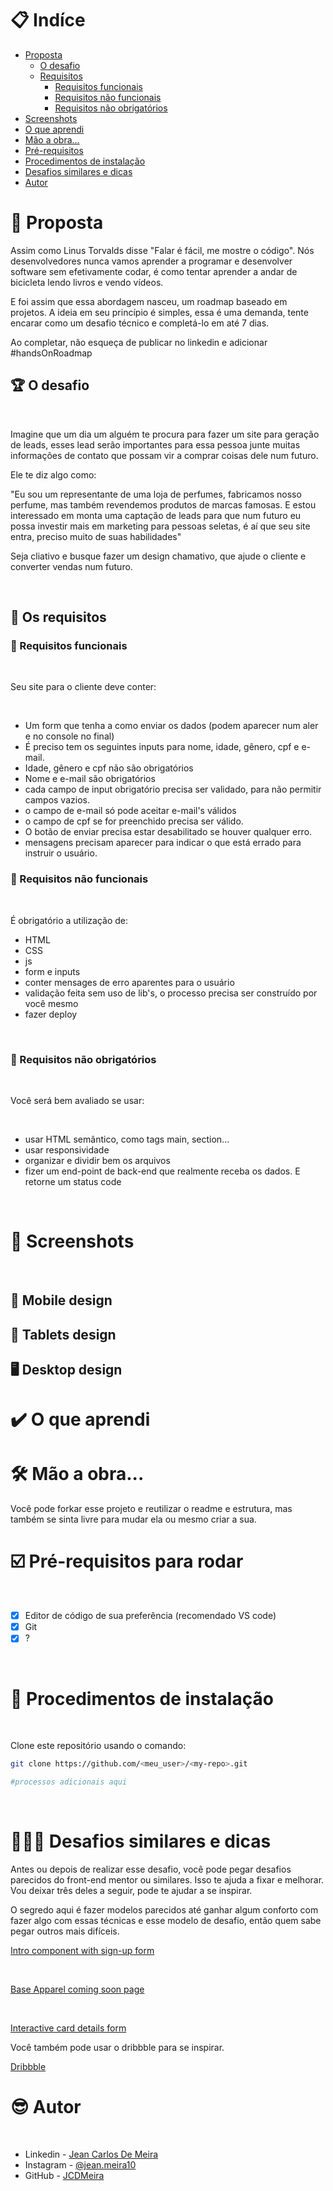 # 📋 Indíce

- [Proposta](#id01)
  - [O desafio](#id01.1)
  - [Requisitos](#id01.2)
    - [Requisitos funcionais ](#id01.2.1)
    - [Requisitos não funcionais ](#id01.2.2)
    - [Requisitos não obrigatórios](#id01.2.3)
- [Screenshots](#id02)
- [O que aprendi](#id03)
- [Mão a obra...](#id04)
- [Pré-requisitos](#id05)
- [Procedimentos de instalação](#id06)
- [Desafios similares e dicas ](#id07)
- [Autor](#id08)

# 🚀 Proposta <a name="id01"></a>

Assim como Linus Torvalds disse "Falar é fácil, me mostre o código". Nós desenvolvedores nunca vamos aprender a programar e desenvolver software sem efetivamente codar, é como tentar aprender a andar de bicicleta lendo livros e vendo vídeos.

E foi assim que essa abordagem nasceu, um roadmap baseado em projetos. A ideia em seu princípio é simples, essa é uma demanda, tente encarar como um desafio técnico e completá-lo em até 7 dias.

Ao completar, não esqueça de publicar no linkedin e adicionar #handsOnRoadmap

## :trophy: O desafio <a name="id01.1"></a>

<br />

Imagine que um dia um alguém te procura para fazer um site para geração de leads, esses lead serão importantes para essa pessoa junte muitas informações de contato que possam vir a comprar coisas dele num futuro.

Ele te diz algo como:

"Eu sou um representante de uma loja de perfumes, fabricamos nosso perfume, mas também revendemos produtos de marcas famosas. E estou interessado em monta uma captação de leads para que num futuro eu possa investir mais em marketing para pessoas seletas, é aí que seu site entra, preciso muito de suas habilidades"

Seja cliativo e busque fazer um design chamativo, que ajude o cliente e converter vendas num futuro.

<br />

## :dart: Os requisitos<a name="id01.2"></a>

### :dart: Requisitos funcionais <a name="id01.2.1"></a>

<br />

Seu site para o cliente deve conter:

<br />

- Um form que tenha a como enviar os dados (podem aparecer num aler e no console no final)
- É preciso tem os seguintes inputs para nome, idade, gênero, cpf e e-mail.
- Idade, gênero e cpf não são obrigatórios
- Nome e e-mail são obrigatórios
- cada campo de input obrigatório precisa ser validado, para não permitir campos vazios.
- o campo de e-mail só pode aceitar e-mail's válidos
- o campo de cpf se for preenchido precisa ser válido.
- O botão de enviar precisa estar desabilitado se houver qualquer erro.
- mensagens precisam aparecer para indicar o que está errado para instruir o usuário.

### :dart: Requisitos não funcionais <a name="id01.2.2"></a>

<br />

É obrigatório a utilização de:

- HTML
- CSS
- js
- form e inputs
- conter mensages de erro aparentes para o usuário
- validação feita sem uso de lib's, o processo precisa ser construído por você mesmo
- fazer deploy

<br />

### :pushpin: Requisitos não obrigatórios <a name="id01.2.3"></a>

<br />

Você será bem avaliado se usar:

<br />

- usar HTML semântico, como tags main, section...
- usar responsividade
- organizar e dividir bem os arquivos
- fizer um end-point de back-end que realmente receba os dados. E retorne um status code

<br />

# :camera_flash: Screenshots <a name="id02"></a>

<br />

## :iphone: Mobile design

## :iphone: Tablets design

## :desktop_computer: Desktop design

# :heavy_check_mark: O que aprendi <a name="id03"></a>

# 🛠 Mão a obra... <a name="id04"></a>

Você pode forkar esse projeto e reutilizar o readme e estrutura, mas também se sinta livre para mudar ela ou mesmo criar a sua.

# ☑️ Pré-requisitos para rodar <a name="id05"></a>

<br />

- [x] Editor de código de sua preferência (recomendado VS code)
- [x] Git
- [x] ?

<br />

# 📝 Procedimentos de instalação <a name="id06"></a>

<br />

Clone este repositório usando o comando:

```bash
git clone https://github.com/<meu_user>/<my-repo>.git
```

```bash
#processos adicionais aqui
```

<br />

# 👨🏾‍💻 Desafios similares e dicas <a name="id07"></a>

Antes ou depois de realizar esse desafio, você pode pegar desafios parecidos do front-end mentor ou similares. Isso te ajuda a fixar e melhorar. Vou deixar três deles a seguir, pode te ajudar a se inspirar.

O segredo aqui é fazer modelos parecidos até ganhar algum conforto com fazer algo com essas técnicas e esse modelo de desafio, então quem sabe pegar outros mais difíceis.

[Intro component with sign-up form](https://www.frontendmentor.io/challenges/intro-component-with-signup-form-5cf91bd49edda32581d28fd1)

<br>

[Base Apparel coming soon page](https://www.frontendmentor.io/challenges/base-apparel-coming-soon-page-5d46b47f8db8a7063f9331a0)

<br>

[Interactive card details form](https://www.frontendmentor.io/challenges/interactive-card-details-form-XpS8cKZDWw)

Você também pode usar o dribbble para se inspirar.

[Dribbble](https://dribbble.com)

# :sunglasses: Autor <a name="id08"></a>

<br />

- Linkedin - [Jean Carlos De Meira](https://www.linkedin.com/in/jeanmeira/)
- Instagram - [@jean.meira10](https://www.instagram.com/jean.meira10/)
- GitHub - [JCDMeira](https://github.com/JCDMeira)

